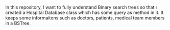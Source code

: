 In this repository, I want to fully understand Binary search trees so that ı created a Hospital Database class which has some query as method in it. It keeps some informaitons such as doctors, patients, medical team members
in a BSTree.
